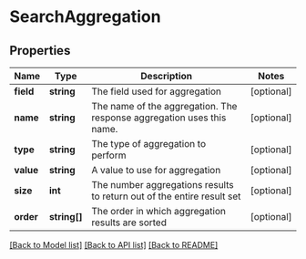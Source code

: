 # SearchAggregation

## Properties
Name | Type | Description | Notes
------------ | ------------- | ------------- | -------------
**field** | **string** | The field used for aggregation | [optional] 
**name** | **string** | The name of the aggregation. The response aggregation uses this name. | [optional] 
**type** | **string** | The type of aggregation to perform | [optional] 
**value** | **string** | A value to use for aggregation | [optional] 
**size** | **int** | The number aggregations results to return out of the entire result set | [optional] 
**order** | **string[]** | The order in which aggregation results are sorted | [optional] 

[[Back to Model list]](../README.md#documentation-for-models) [[Back to API list]](../README.md#documentation-for-api-endpoints) [[Back to README]](../README.md)


